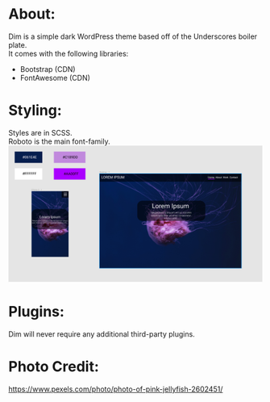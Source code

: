 # About:
Dim is a simple dark WordPress theme based off of the Underscores boiler plate.  
It comes with the following libraries:  
- Bootstrap (CDN)
- FontAwesome (CDN)

# Styling:
Styles are in SCSS.    
Roboto is the main font-family.  
![Mockup of Dim](https://github.com/jwnukoski/Dim/blob/main/mockup.png?raw=true "Dim Figma mockup")

# Plugins:  
Dim will never require any additional third-party plugins.  

# Photo Credit:
https://www.pexels.com/photo/photo-of-pink-jellyfish-2602451/  